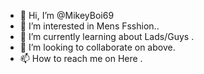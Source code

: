 - 👋 Hi, I’m @MikeyBoi69
- 👀 I’m interested in Mens Fsshion..
- 🌱 I’m currently learning about Lads/Guys .
- 💞️ I’m looking to collaborate on above.
- 📫 How to reach me on Here .

<!---
MikeyBoi69/MikeyBoi69 is a ✨ special ✨ repository because its `README.md` (this file) appears on your GitHub profile.
You can click the Preview link to take a look at your changes.
--->

